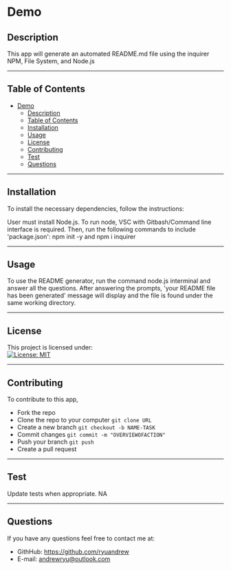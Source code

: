 # Demo
## Description
This app will generate an automated README.md file using the inquirer NPM, File System, and Node.js

---
## Table of Contents
- [Demo](#demo)
  - [Description](#description)
  - [Table of Contents](#table-of-contents)
  - [Installation](#installation)
  - [Usage](#usage)
  - [License <a name = "license"></a>](#license-)
  - [Contributing](#contributing)
  - [Test](#test)
  - [Questions](#questions)

---
## Installation
To install the necessary dependencies, follow the instructions:

User must install Node.js. To run node, VSC with Gitbash/Command line interface is required. Then, run the following commands to include 'package.json': npm init -y and npm i inquirer

---
## Usage
To use the README generator, run the command node.js interminal and answer all the questions. After answering the prompts, 'your README file has been generated' message will display and the file is found under the same working directory.

---
## License <a name = "license"></a>
This project is licensed under:  
[![License: MIT](https://img.shields.io/badge/License-MIT-yellow.svg)](https://img.shields.io/badge/License-MIT-yellow.svg)

---
## Contributing
To contribute to this app, 
* Fork the repo
* Clone the repo to your computer ```git clone URL```
* Create a new branch ```git checkout -b NAME-TASK```
* Commit changes ```git commit -m "OVERVIEWOFACTION"```
* Push your branch ```git push```
* Create a pull request

---
## Test
Update tests when appropriate.
NA

---
## Questions
If you have any questions feel free to contact me at:
* GithHub: https://github.com/ryuandrew
* E-mail: andrewryu@outlook.com
    